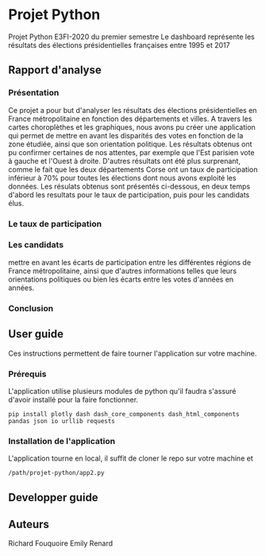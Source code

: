 # Projet Python
Projet Python E3FI-2020 du premier semestre
Le dashboard représente les résultats des élections présidentielles françaises entre 1995 et 2017

## Rapport d'analyse
### Présentation
Ce projet a pour but d'analyser les résultats des élections présidentielles en France métropolitaine en fonction des départements et villes. A travers les cartes choroplèthes et les graphiques, nous avons pu créer une application qui permet de mettre en avant les disparités des votes en fonction de la zone étudiée, ainsi que son orientation politique. Les résultats obtenus ont pu confirmer certaines de nos attentes, par exemple que l'Est parisien vote à gauche et l'Ouest à droite. D'autres résultats ont été plus surprenant, comme le fait que les deux départements Corse ont un taux de participation inférieur à 70% pour toutes les élections dont nous avons exploité les données.
Les résulats obtenus sont présentés ci-dessous, en deux temps d'abord les resultats pour le taux de participation, puis pour les candidats élus.

### Le taux de participation

### Les candidats 

mettre en avant les écarts de participation entre les différentes régions de France métropolitaine, ainsi que d'autres informations telles que leurs orientations politiques ou bien les écarts entre les votes d'années en années.
### Conclusion

## User guide
Ces instructions permettent de faire tourner l'application sur votre machine.
### Prérequis
L'application utilise plusieurs modules de python qu'il faudra s'assuré d'avoir installé pour la faire fonctionner.
```
pip install plotly dash dash_core_components dash_html_components pandas json io urllib requests

```
### Installation de l'application
L'application tourne en local, il suffit de cloner le repo sur votre machine et 
````
/path/projet-python/app2.py
````
## Developper guide

## Auteurs
Richard Fouquoire
Emily Renard